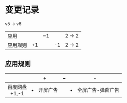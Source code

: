 # 变更记录

v5 -> v6

||||||
|-|:-:|:-:|:-:|:-:|
|应用||~1||2 -> 2|
|应用规则|+1||-1|2 -> 2|

## 应用规则

||+|~|-|
|:-:|-|-|-|
|百度网盘<br>+1,-1|<li>开屏广告||<li>全屏广告-弹窗广告|
